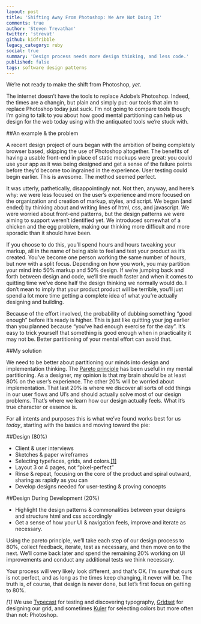 ```yaml
---
layout: post
title: 'Shifting Away From Photoshop: We Are Not Doing It'
comments: true
author: 'Steven Trevathan'
twitter: 'strevat'
github: kidfribble
legacy_category: ruby
social: true
summary: 'Design process needs more design thinking, and less code.'
published: false
tags: software design patterns
---
```


We’re not ready to make the shift from Photoshop, *yet*.

The internet doesn’t have the tools to replace Adobe’s Photoshop. Indeed, the times are a changin, but plain and simply put: our tools that aim to replace Photoshop today just suck. I’m not going to compare tools though; I’m going to talk to you about how good mental partitioning can help us design for the web today using with the antiquated tools we’re stuck with.

##An example & the problem

A recent design project of ours began with the ambition of being completely browser based, skipping the use of Photoshop altogether. The benefits of having a usable front-end in place of static mockups were great: you could use your app as it was being designed and get a sense of the failure points before they’d become too ingrained in the experience. User testing could begin earlier. This is awesome. The method seemed perfect.

It was utterly, pathetically, disappointingly not. Not then, anyway, and here’s why: we were less focused on the user’s experience and more focused on the organization and creation of markup, styles, and script. We began (and ended) by thinking about and writing lines of html, css, and javascript. We were worried about front-end patterns, but the design patterns we were aiming to support weren’t identified yet. We introduced somewhat of a chicken and the egg problem, making our thinking more difficult and more sporadic than it should have been.

If you choose to do this, you’ll spend hours and hours tweaking your markup, all in the name of being able to feel and test your product as it’s created. You’ve become one person working the same number of hours, but now with a split focus. Depending on how you work, you may  partition your mind into 50% markup and 50% design. If we’re jumping back and forth between design and code, we’ll tire much faster and when it comes to quitting time we’ve done half the design thinking we normally would do. I don’t mean to imply that your product product will be terrible, you’ll just spend a lot more time getting a complete idea of what you’re actually designing and building.

Because of the effort involved, the probability of dubbing something “good enough” before it’s ready is higher. This is just like quitting your jog earlier than you planned because “you’ve had enough exercise for the day”. It’s easy to trick yourself that something is good enough when in practicality it may not be. Better partitioning of your mental effort can avoid that.

##My solution

We need to be better about partitioning our minds into design and implementation thinking. The [Pareto principle](http://en.wikipedia.org/wiki/Pareto_principle) has been useful in my mental partitioning. As a designer, my opinion is that my brain should be at least 80% on the user’s experience. The other 20% will be worried about implementation. That last 20% is where we discover all sorts of odd things in our user flows and UI’s and should actually solve most of our design problems. That’s where we learn how our design actually feels. What it’s true character or essence is.

For all intents and purposes this is what we’ve found works best for us *today*, starting with the basics and moving toward the pie:

##Design (80%)
* Client & user interviews
* Sketches & paper wireframes
* Selecting typefaces, grids, and colors.[[1]](#footnote_1)
* Layout 3 or 4 pages, not “pixel-perfect”
* Rinse & repeat, focusing on the core of the product and spiral outward, sharing as rapidly as you can
* Develop designs needed for user-testing & proving concepts

##Design During Development (20%)
* Highlight the design patterns & commonalities between your designs and structure html and css accordingly
* Get a sense of how your UI & navigation feels, improve and iterate as necessary.

Using the pareto principle, we’ll take each step of our design process to 80%, collect feedback, iterate, test as necessary, and then move on to the next. We’ll come back later and spend the remaining 20% working on UI improvements and conduct any additional tests we think necessary.

Your process will very likely look different, and that's OK. I'm sure that ours is not perfect, and as long as the times keep changing, it never will be. The truth is, of course, that design is never done, but let’s first focus on getting to 80%.

<span class="italic"><a name="footnote_1"></a>*[1]* We use [Typecast](http://typecast.com/) for testing and discovering typography, [Gridset](https://gridsetapp.com/) for designing our grid, and sometimes [Kuler](https://kuler.adobe.com) for selecting colors but more often than not: Photoshop.</span>